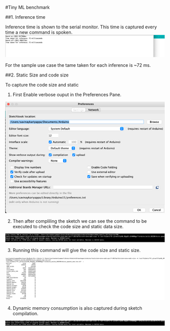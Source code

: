 #Tiny ML benchmark

##1. Inference time

Inference time is shown to the serial monitor. This time is captured every time a new command is spoken. 
![img_5.png](img_5.png)

For the sample use case the tame taken for each inference is ~72 ms.

##2. Static Size and code size

To capture the code size and static 
1. First Enable verbose ouput in the Preferences Pane. 

![img_1.png](img_1.png)

2. Then after compliling the sketch we can see the command to be executed to check the code size and static data size.

![img_2.png](img_2.png)

3. Running this command will give the code size and static size.

![img_3.png](img_3.png)

4. Dynamic memory consumption is also captured during sketch compilation.

![img_4.png](img_4.png)

